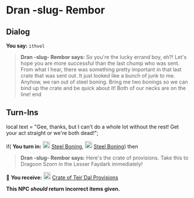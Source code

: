 # Dran -slug- Rembor





## Dialog

**You say:** `ithvol`



>**Dran -slug- Rembor says:** So you're the lucky errand boy, eh?! Let's hope you are more successful than the last chump who was sent. From what I hear, there was something pretty important in that last crate that was sent out. It just looked like a bunch of junk to me. Anyhow, we ran out of steel boning. Bring me two bonings so we can bind up the crate and be quick about it! Both of our necks are on the line!
end



## Turn-Ins



local text = "Gee, thanks, but I can't do a whole lot without the rest! Get your act straight or we're both dead!";



if( **You turn in:** <img style="background:url(/static/icons/blank_slot.gif);width:20px;height:20px;" src="/static/icons/item_1034.png" alt="" /> <a
                                href="/item/12073" data-url="12073" class="tooltip-link link">Steel Boning</a>, <img style="background:url(/static/icons/blank_slot.gif);width:20px;height:20px;" src="/static/icons/item_1034.png" alt="" /> <a
                                href="/item/12073" data-url="12073" class="tooltip-link link">Steel Boning</a>) then


>**Dran -slug- Rembor says:** Here's the crate of provisions. Take this to Dragoon Szorn in the Lesser Faydark immediately!


 &#127873; **You receive:**  <img style="background:url(/static/icons/blank_slot.gif);width:20px;height:20px;" src="/static/icons/item_608.png" alt="" /> <a
                                href="/item/19030" data-url="19030" class="tooltip-link link">Crate of Teir\`Dal Provisions</a> 

 

**This NPC *should* return incorrect items given.**





